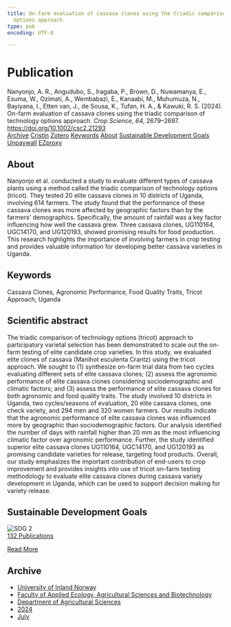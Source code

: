 ```yaml
---
title: On-farm evaluation of cassava clones using the triadic comparison of technology
  options approach
type: pub
encoding: UTF-8

---
```

<h1>Publication</h1>
<article id="csl-bib-container-F9VZ9EGW" class="csl-bib-container">
  <div class="csl-bib-body"> <div class="csl-entry">Nanyonjo, A. R., Angudubo, S., Iragaba, P., Brown, D., Nuwamanya, E., Esuma, W., Ozimati, A., Wembabazi, E., Kanaabi, M., Muhumuza, N., Bayiyana, I., Etten van, J., de Sousa, K., Tufan, H. A., &#38; Kawuki, R. S. (2024). On-farm evaluation of cassava clones using the triadic comparison of technology options approach. <i>Crop Science</i>, <i>64</i>, 2679–2697. <a href="https://doi.org/10.1002/csc2.21293">https://doi.org/10.1002/csc2.21293</a></div> </div>
  <div class="csl-bib-buttons">
    <a href="#taxonomy-article-F9VZ9EGW" alt="archive" class="csl-bib-button">Archive</a>
    <a href="https://app.cristin.no/results/show.jsf?id=2280911" alt="Cristin" class="csl-bib-button">Cristin</a>
    <a href="http://zotero.org/groups/5881554/items/F9VZ9EGW" alt="Zotero" class="csl-bib-button">Zotero</a>
    <a href="#keywords-article-F9VZ9EGW" alt="keywords" class="csl-bib-button">Keywords</a>
    <a href="#about-article-F9VZ9EGW" alt="about_pub" class="csl-bib-button">About</a>
    <a href="#sdg-article-F9VZ9EGW" alt="sdg" class="csl-bib-button">Sustainable Development Goals</a>
    <a href="https://onlinelibrary.wiley.com/doi/pdfdirect/10.1002/csc2.21293" alt="Unpaywall" class="csl-bib-button">Unpaywall</a>
    <a href="https://onlinelibrary.wiley.com/doi/pdfdirect/10.1002/csc2.21293" alt="EZproxy" class="csl-bib-button">EZproxy</a>
  </div>
  <div id="csl-bib-meta-container-F9VZ9EGW"></div>
</article>
<div id="csl-bib-meta-F9VZ9EGW" class="csl-bib-meta">
  <article id="about-article-F9VZ9EGW" class="about_pub-article">
    <h1>About</h1>
    Nanyonjo et al. conducted a study to evaluate different types of cassava plants using a method called the triadic comparison of technology options (tricot). They tested 20 elite cassava clones in 10 districts of Uganda, involving 614 farmers. The study found that the performance of these cassava clones was more affected by geographic factors than by the farmers' demographics. Specifically, the amount of rainfall was a key factor influencing how well the cassava grew. Three cassava clones, UG110164, UGC14170, and UG120193, showed promising results for food production. This research highlights the importance of involving farmers in crop testing and provides valuable information for developing better cassava varieties in Uganda.
  </article>
  <article id="keywords-article-F9VZ9EGW" class="keywords-article">
    <h1>Keywords</h1>
    Cassava Clones, Agronomic Performance, Food Quality Traits, Tricot Approach, Uganda
  </article>
  <article id="abstract-article-F9VZ9EGW" class="abstract-article">
    <h1>Scientific abstract</h1>
    The triadic comparison of technology options (tricot) approach to participatory varietal selection has been demonstrated to scale out the on-farm testing of elite candidate crop varieties. In this study, we evaluated elite clones of cassava (Manihot esculenta Crantz) using the tricot approach. We sought to (1) synthesize on-farm trial data from two cycles evaluating different sets of elite cassava clones; (2) assess the agronomic performance of elite cassava clones considering sociodemographic and climatic factors; and (3) assess the performance of elite cassava clones for both agronomic and food quality traits. The study involved 10 districts in Uganda, two cycles/seasons of evaluation, 20 elite cassava clones, one check variety, and 294 men and 320 women farmers. Our results indicate that the agronomic performance of elite cassava clones was influenced more by geographic than sociodemographic factors. Our analysis identified the number of days with rainfall higher than 20 mm as the most influencing climatic factor over agronomic performance. Further, the study identified superior elite cassava clones UG110164, UGC14170, and UG120193 as promising candidate varieties for release, targeting food products. Overall, our study emphasizes the important contribution of end-users to crop improvement and provides insights into use of tricot on-farm testing methodology to evaluate elite cassava clones during cassava variety development in Uganda, which can be used to support decision making for variety release.
  </article>
  <article id="sdg-article-F9VZ9EGW" class="sdg-article">
    <h1>Sustainable Development Goals</h1>
    <div class="sdg-container"><div id="sdg2" class="sdg">
        <img src="{{< params subfolder >}}images/sdg/sdg02_en.png" class="image" alt="SDG 2">
        <div class="sdg-overlay">
          <a href="{{< params subfolder >}}en/archive/?sdg=2#archive" class="sdg-publication-count"><span>132</span> Publications</a>
          <p><a href="https://sdgs.un.org/goals/goal2" class="sdg-read-more">Read More</a></p>
        </div>
      </div></div>
  </article>
  <article id="taxonomy-article-F9VZ9EGW" class="taxonomy-article">
    <h1>Archive</h1>
    <ul>
      <li><a href="{{< params subfolder >}}en/archive/?key=3DCRN523">University of Inland Norway</a></li>
      <li><a href="{{< params subfolder >}}en/archive/?key=T77LXH6D">Faculty of Applied Ecology, Agricultural Sciences and Biotechnology</a></li>
      <li><a href="{{< params subfolder >}}en/archive/?key=SSN4QLEC">Department of Agricultural Sciences</a></li>
      <li><a href="{{< params subfolder >}}en/archive/?key=RU9ZUC2M">2024</a></li>
      <li><a href="{{< params subfolder >}}en/archive/?key=3XNSKJAG">July</a></li>
    </ul>
  </article>
</div>
